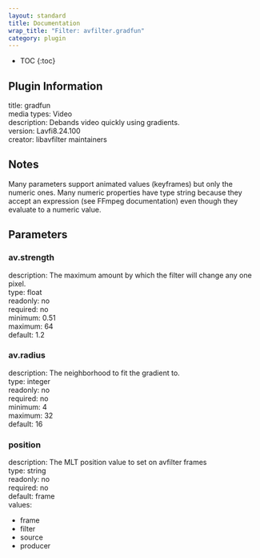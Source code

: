 ```yaml
---
layout: standard
title: Documentation
wrap_title: "Filter: avfilter.gradfun"
category: plugin
---
```

* TOC
{:toc}

## Plugin Information

title: gradfun  
media types:
Video  
description: Debands video quickly using gradients.  
version: Lavfi8.24.100  
creator: libavfilter maintainers  

## Notes

Many parameters support animated values (keyframes) but only the numeric ones. Many numeric properties have type string because they accept an expression (see FFmpeg documentation) even though they evaluate to a numeric value.

## Parameters

### av.strength

  
description:
The maximum amount by which the filter will change any one pixel.  
type: float  
readonly: no  
required: no  
minimum: 0.51  
maximum: 64  
default: 1.2  

### av.radius

  
description:
The neighborhood to fit the gradient to.  
type: integer  
readonly: no  
required: no  
minimum: 4  
maximum: 32  
default: 16  

### position

  
description:
The MLT position value to set on avfilter frames  
type: string  
readonly: no  
required: no  
default: frame  
values:  

* frame
* filter
* source
* producer

